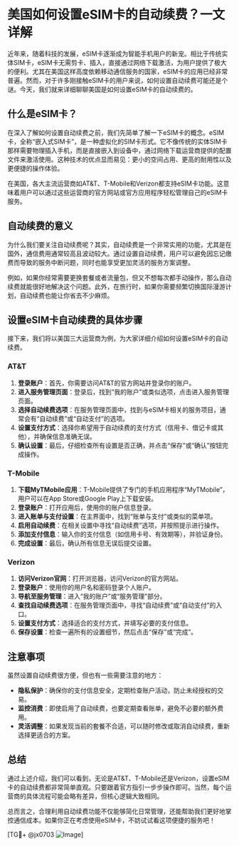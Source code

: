 # 美国如何设置eSIM卡的自动续费？一文详解

近年来，随着科技的发展，eSIM卡逐渐成为智能手机用户的新宠。相比于传统实体SIM卡，eSIM卡无需剪卡、插入，直接通过网络下载激活，为用户提供了极大的便利。尤其在美国这样高度依赖移动通信服务的国家，eSIM卡的应用已经非常普遍。然而，对于许多刚接触eSIM卡的用户来说，如何设置自动续费可能还是个谜。今天，我们就来详细聊聊美国是如何设置eSIM卡的自动续费的。

## 什么是eSIM卡？

在深入了解如何设置自动续费之前，我们先简单了解一下eSIM卡的概念。eSIM卡，全称“嵌入式SIM卡”，是一种虚拟化的SIM卡形式。它不像传统的实体SIM卡那样需要物理插入手机，而是直接嵌入到设备中，通过网络下载运营商提供的配置文件来激活使用。这种技术的优点显而易见：更小的空间占用、更高的耐用性以及更便捷的操作体验。

在美国，各大主流运营商如AT&T、T-Mobile和Verizon都支持eSIM卡功能。这意味着用户可以通过这些运营商的官方网站或官方应用程序轻松管理自己的eSIM卡服务。

## 自动续费的意义

为什么我们要关注自动续费呢？其实，自动续费是一个非常实用的功能，尤其是在国外，通信费用通常较高且波动较大。通过设置自动续费，用户可以避免因忘记缴费而导致的服务中断问题，同时也能享受更加灵活的服务方案调整。

例如，如果你经常需要更换套餐或者流量包，但又不想每次都手动操作，那么自动续费就能很好地解决这个问题。此外，在旅行时，如果你需要频繁切换国际漫游计划，自动续费也能让你省去不少麻烦。

## 设置eSIM卡自动续费的具体步骤

接下来，我们将以美国三大运营商为例，为大家详细介绍如何设置eSIM卡的自动续费。

### AT&T

1. **登录账户**：首先，你需要访问AT&T的官方网站并登录你的账户。
2. **进入服务管理页面**：登录后，找到“我的账户”或类似选项，点击进入服务管理页面。
3. **选择自动续费选项**：在服务管理页面中，找到与eSIM卡相关的服务项目，通常会有“自动续费”或“自动支付”的选项。
4. **设置支付方式**：选择你希望用于自动续费的支付方式（信用卡、借记卡或其他），并确保信息准确无误。
5. **确认设置**：最后，仔细检查所有设置是否正确，并点击“保存”或“确认”按钮完成操作。

### T-Mobile

1. **下载MyTMobile应用**：T-Mobile提供了专门的手机应用程序“MyTMobile”，用户可以在App Store或Google Play上下载安装。
2. **登录账户**：打开应用后，使用你的账户信息登录。
3. **进入账单与支付设置**：在主界面中，找到“账单与支付”或类似的菜单项。
4. **启用自动续费**：在相关设置中寻找“自动续费”选项，并按照提示进行操作。
5. **添加支付信息**：输入你的支付信息（如信用卡号、有效期等），并验证身份。
6. **完成设置**：最后，确认所有信息无误后提交设置。

### Verizon

1. **访问Verizon官网**：打开浏览器，访问Verizon的官方网站。
2. **登录账户**：使用你的用户名和密码登录个人账户。
3. **导航至服务管理**：进入“我的账户”或“服务管理”部分。
4. **查找自动续费选项**：在服务管理页面中，寻找“自动续费”或“自动支付”的入口。
5. **设置支付方式**：选择适合的支付方式，并填写必要的支付信息。
6. **保存设置**：检查一遍所有的设置细节，然后点击“保存”或“完成”。

## 注意事项

虽然设置自动续费很方便，但也有一些需要注意的地方：

- **隐私保护**：确保你的支付信息安全，定期检查账户活动，防止未经授权的交易。
- **监控消费**：即使启用了自动续费，也要定期查看账单，避免不必要的额外费用。
- **灵活调整**：如果发现当前的套餐不合适，可以随时修改或取消自动续费，重新选择更适合的方案。

## 总结

通过上述介绍，我们可以看到，无论是AT&T、T-Mobile还是Verizon，设置eSIM卡的自动续费都非常简单直观。只要跟着官方指引一步步操作即可。当然，每个运营商的具体流程可能会略有差异，但核心逻辑大致相同。

总而言之，合理利用自动续费功能不仅能够简化日常管理，还能帮助我们更好地掌控通信成本。如果你正在考虑使用eSIM卡，不妨试试看这项便捷的服务吧！

[TG💪+ @jx0703 ![Image](https://github.com/user-attachments/assets/dbca1d08-cadb-493c-b0ec-ad6f7a83f270)]
